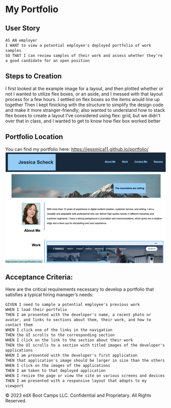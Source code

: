 # My Portfolio

## User Story

```
AS AN employer
I WANT to view a potential employee's deployed portfolio of work samples
SO THAT I can review samples of their work and assess whether they're a good candidate for an open position
```

## Steps to Creation

I first looked at the example image for a layout, and then plotted whether or not I wanted to utilize flex boxes, or an aside, and I messed with that layout process for a few hours.
I settled on flex boxes so the items would line up together
Then I kept finicking with the structure to simplify the design code and make it more stranger-friendly; also wanted to understand how to stack flex boxes to create a layout
I've considered using flex: grid, but we didn't over that in class, and I wanted to get to know how flex box worked better

## Portfolio Location

You can find my portfolio here: https://jessmica11.github.io/portfolio/
![alt text](./assets/portfolio-screenshot.png "Jessica Scheck's Portfolio Site")

## Acceptance Criteria:

Here are the critical requirements necessary to develop a portfolio that satisfies a typical hiring manager’s needs:

```
GIVEN I need to sample a potential employee's previous work
WHEN I load their portfolio
THEN I am presented with the developer's name, a recent photo or avatar, and links to sections about them, their work, and how to contact them
WHEN I click one of the links in the navigation
THEN the UI scrolls to the corresponding section
WHEN I click on the link to the section about their work
THEN the UI scrolls to a section with titled images of the developer's applications
WHEN I am presented with the developer's first application
THEN that application's image should be larger in size than the others
WHEN I click on the images of the applications
THEN I am taken to that deployed application
WHEN I resize the page or view the site on various screens and devices
THEN I am presented with a responsive layout that adapts to my viewport
```

© 2023 edX Boot Camps LLC. Confidential and Proprietary. All Rights Reserved.

